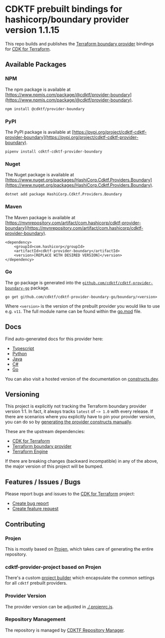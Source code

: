 
# CDKTF prebuilt bindings for hashicorp/boundary provider version 1.1.15

This repo builds and publishes the [Terraform boundary provider](https://registry.terraform.io/providers/hashicorp/boundary/1.1.15/docs) bindings for [CDK for Terraform](https://cdk.tf).

## Available Packages

### NPM

The npm package is available at [https://www.npmjs.com/package/@cdktf/provider-boundary](https://www.npmjs.com/package/@cdktf/provider-boundary).

`npm install @cdktf/provider-boundary`

### PyPI

The PyPI package is available at [https://pypi.org/project/cdktf-cdktf-provider-boundary](https://pypi.org/project/cdktf-cdktf-provider-boundary).

`pipenv install cdktf-cdktf-provider-boundary`

### Nuget

The Nuget package is available at [https://www.nuget.org/packages/HashiCorp.Cdktf.Providers.Boundary](https://www.nuget.org/packages/HashiCorp.Cdktf.Providers.Boundary).

`dotnet add package HashiCorp.Cdktf.Providers.Boundary`

### Maven

The Maven package is available at [https://mvnrepository.com/artifact/com.hashicorp/cdktf-provider-boundary](https://mvnrepository.com/artifact/com.hashicorp/cdktf-provider-boundary).

```
<dependency>
    <groupId>com.hashicorp</groupId>
    <artifactId>cdktf-provider-boundary</artifactId>
    <version>[REPLACE WITH DESIRED VERSION]</version>
</dependency>
```

### Go

The go package is generated into the [`github.com/cdktf/cdktf-provider-boundary-go`](https://github.com/cdktf/cdktf-provider-boundary-go) package.

`go get github.com/cdktf/cdktf-provider-boundary-go/boundary/<version>`

Where `<version>` is the version of the prebuilt provider you would like to use e.g. `v11`. The full module name can be found
within the [go.mod](https://github.com/cdktf/cdktf-provider-boundary-go/blob/main/boundary/go.mod#L1) file.

## Docs

Find auto-generated docs for this provider here: 

- [Typescript](./docs/API.typescript.md)
- [Python](./docs/API.python.md)
- [Java](./docs/API.java.md)
- [C#](./docs/API.csharp.md)
- [Go](./docs/API.go.md)

You can also visit a hosted version of the documentation on [constructs.dev](https://constructs.dev/packages/@cdktf/provider-boundary).

## Versioning

This project is explicitly not tracking the Terraform boundary provider version 1:1. In fact, it always tracks `latest` of `~> 1.0` with every release. If there are scenarios where you explicitly have to pin your provider version, you can do so by [generating the provider constructs manually](https://cdk.tf/imports).

These are the upstream dependencies:

- [CDK for Terraform](https://cdk.tf)
- [Terraform boundary provider](https://registry.terraform.io/providers/hashicorp/boundary/1.1.15)
- [Terraform Engine](https://terraform.io)

If there are breaking changes (backward incompatible) in any of the above, the major version of this project will be bumped.

## Features / Issues / Bugs

Please report bugs and issues to the [CDK for Terraform](https://cdk.tf) project:

- [Create bug report](https://cdk.tf/bug)
- [Create feature request](https://cdk.tf/feature)

## Contributing

### Projen

This is mostly based on [Projen](https://github.com/projen/projen), which takes care of generating the entire repository.

### cdktf-provider-project based on Projen

There's a custom [project builder](https://github.com/cdktf/cdktf-provider-project) which encapsulate the common settings for all `cdktf` prebuilt providers.

### Provider Version

The provider version can be adjusted in [./.projenrc.js](./.projenrc.js).

### Repository Management

The repository is managed by [CDKTF Repository Manager](https://github.com/cdktf/cdktf-repository-manager/).
